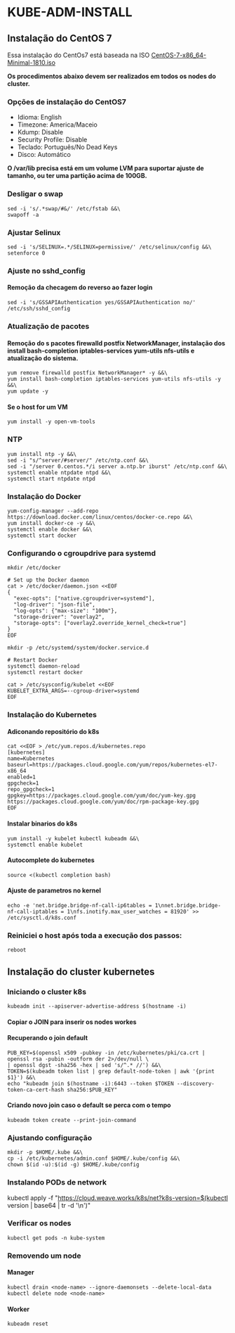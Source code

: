 # KUBE-ADM-INSTALL
## Instalação do CentOS 7
Essa instalação do CentOs7 está baseada na ISO [CentOS-7-x86_64-Minimal-1810.iso](http://mirror.ufscar.br/centos/7.6.1810/isos/x86_64/CentOS-7-x86_64-Minimal-1810.iso)

**Os procedimentos abaixo devem ser realizados em todos os nodes do cluster.**

### Opções de instalação do CentOS7
* Idioma: English
* Timezone: America/Maceio
* Kdump: Disable
* Security Profile: Disable
* Teclado: Português/No Dead Keys
* Disco: Automático

**O /var/lib precisa está em um volume LVM para suportar ajuste de tamanho, ou ter uma partição acima de 100GB.**

### Desligar o swap
    sed -i 's/.*swap/#&/' /etc/fstab &&\
    swapoff -a
    
### Ajustar Selinux
    sed -i 's/SELINUX=.*/SELINUX=permissive/' /etc/selinux/config &&\
    setenforce 0

### Ajuste no sshd_config
#### Remoção da checagem do reverso ao fazer login

    sed -i 's/GSSAPIAuthentication yes/GSSAPIAuthentication no/' /etc/ssh/sshd_config

### Atualização de pacotes
#### Remoção do s pacotes firewalld postfix NetworkManager, instalação dos install bash-completion iptables-services yum-utils nfs-utils e atualização do sistema.
    yum remove firewalld postfix NetworkManager* -y &&\
    yum install bash-completion iptables-services yum-utils nfs-utils -y &&\
    yum update -y
    
#### Se o host for um VM
    yum install -y open-vm-tools
    
### NTP
    yum install ntp -y &&\
    sed -i "s/^server/#server/" /etc/ntp.conf &&\
    sed -i "/server 0.centos.*/i server a.ntp.br iburst" /etc/ntp.conf &&\
    systemctl enable ntpdate ntpd &&\
    systemctl start ntpdate ntpd
    
### Instalação do Docker
    yum-config-manager --add-repo https://download.docker.com/linux/centos/docker-ce.repo &&\
    yum install docker-ce -y &&\
    systemctl enable docker &&\
    systemctl start docker
    
### Configurando o cgroupdrive para systemd
    mkdir /etc/docker
    
    # Set up the Docker daemon
    cat > /etc/docker/daemon.json <<EOF
    {
      "exec-opts": ["native.cgroupdriver=systemd"],
      "log-driver": "json-file",
      "log-opts": {"max-size": "100m"},
      "storage-driver": "overlay2",
      "storage-opts": ["overlay2.override_kernel_check=true"]
    }
    EOF
    
    mkdir -p /etc/systemd/system/docker.service.d
    
    # Restart Docker
    systemctl daemon-reload
    systemctl restart docker
    
    cat > /etc/sysconfig/kubelet <<EOF
    KUBELET_EXTRA_ARGS=--cgroup-driver=systemd
    EOF
    
### Instalação do Kubernetes

#### Adiconando repositório do k8s
    cat <<EOF > /etc/yum.repos.d/kubernetes.repo
    [kubernetes]
    name=Kubernetes
    baseurl=https://packages.cloud.google.com/yum/repos/kubernetes-el7-x86_64
    enabled=1
    gpgcheck=1
    repo_gpgcheck=1
    gpgkey=https://packages.cloud.google.com/yum/doc/yum-key.gpg https://packages.cloud.google.com/yum/doc/rpm-package-key.gpg
    EOF

#### Instalar binarios do k8s
    yum install -y kubelet kubectl kubeadm &&\
    systemctl enable kubelet

#### Autocomplete do kubernetes
    source <(kubectl completion bash)

#### Ajuste de parametros no kernel
    echo -e 'net.bridge.bridge-nf-call-ip6tables = 1\nnet.bridge.bridge-nf-call-iptables = 1\nfs.inotify.max_user_watches = 81920' >> /etc/sysctl.d/k8s.conf
    
### Reiniciei o host após toda a execução dos passos:
    reboot

## Instalação do cluster kubernetes

### Iniciando o cluster k8s
    kubeadm init --apiserver-advertise-address $(hostname -i)

#### Copiar o JOIN para inserir os nodes workes

#### Recuperando o join default

    PUB_KEY=$(openssl x509 -pubkey -in /etc/kubernetes/pki/ca.crt | openssl rsa -pubin -outform der 2>/dev/null \
    | openssl dgst -sha256 -hex | sed 's/^.* //') &&\
    TOKEN=$(kubeadm token list | grep default-node-token | awk '{print $1}') &&\
    echo "kubeadm join $(hostname -i):6443 --token $TOKEN --discovery-token-ca-cert-hash sha256:$PUB_KEY"

#### Criando novo join caso o default se perca com o tempo

    kubeadm token create --print-join-command

### Ajustando configuração
    mkdir -p $HOME/.kube &&\
    cp -i /etc/kubernetes/admin.conf $HOME/.kube/config &&\
    chown $(id -u):$(id -g) $HOME/.kube/config
    
### Instalando PODs de network
   kubectl apply -f "https://cloud.weave.works/k8s/net?k8s-version=$(kubectl version | base64 | tr -d '\n')"

### Verificar os nodes
    kubectl get pods -n kube-system
    
### Removendo um node
#### Manager
    kubectl drain <node-name> --ignore-daemonsets --delete-local-data
    kubectl delete node <node-name>
#### Worker
    kubeadm reset

